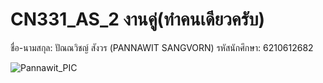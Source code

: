 # CN331_AS_2 งานคู่(ทำคนเดียวครับ)
ชื่อ-นามสกุล: ปัณณวิชญ์ สังวร (PANNAWIT SANGVORN)
รหัสนักศึกษา: 6210612682

![Pannawit_PIC](https://github.com/6210612682/CN331_AS_1/blob/assets/pannawit_PIC_3.jpg)
